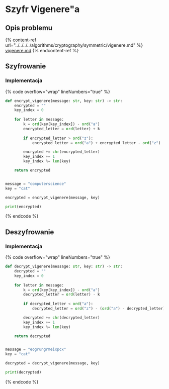 # Szyfr Vigenere"a

## Opis problemu

{% content-ref url="../../../../algorithms/cryptography/symmetric/vigenere.md" %}
[vigenere.md](../../../../algorithms/cryptography/symmetric/vigenere.md)
{% endcontent-ref %}

## Szyfrowanie

### Implementacja

{% code overflow="wrap" lineNumbers="true" %}
```python
def encrypt_vigenere(message: str, key: str) -> str:
    encrypted = ""
    key_index = 0
    
    for letter in message:            
        k = ord(key[key_index]) - ord("a")
        encrypted_letter = ord(letter) + k
        
        if encrypted_letter > ord("z"):
            encrypted_letter = ord("a") + encrypted_letter - ord("z")

        encrypted += chr(encrypted_letter)
        key_index += 1
        key_index %= len(key)

    return encrypted


message = "computerscience"
key = "cat"

encrypted = encrypt_vigenere(message, key)

print(encrypted)
```
{% endcode %}

## Deszyfrowanie

### Implementacja

{% code overflow="wrap" lineNumbers="true" %}
```python
def decrypt_vigenere(message: str, key: str) -> str:
    decrypted = ""
    key_index = 0
    
    for letter in message:
        k = ord(key[key_index]) - ord("a")
        decrypted_letter = ord(letter) - k
        
        if decrypted_letter < ord("a"):
            decrypted_letter = ord("z") - (ord("a") - decrypted_letter)

        decrypted += chr(decrypted_letter)
        key_index += 1
        key_index %= len(key)

    return decrypted


message = "eogrungrmeixpcx"
key = "cat"

decrypted = decrypt_vigenere(message, key)

print(decrypted)
```
{% endcode %}
